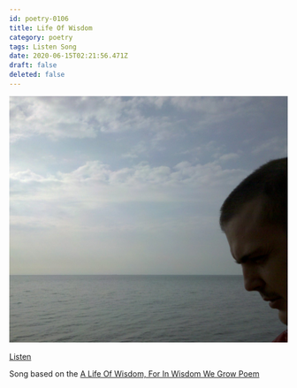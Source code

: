 ```yaml
---
id: poetry-0106
title: Life Of Wisdom
category: poetry
tags: Listen Song
date: 2020-06-15T02:21:56.471Z
draft: false
deleted: false
---
```


![Illustration](image/poetry-0106-illustration.jpg)

[Listen](audio/poetry-0106.mp3)

Song based on the [A Life Of Wisdom, For In Wisdom We Grow Poem](https://news.catpea.com/read/poetry-0105)

